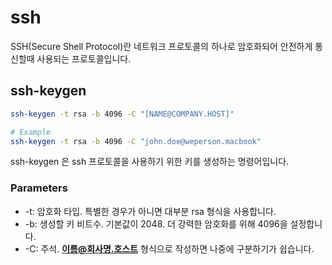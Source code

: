 # ssh

SSH(Secure Shell Protocol)란 네트워크 프로토콜의 하나로 암호화되어 안전하게 통신할때 사용되는 프로토콜입니다.

## ssh-keygen

``` sh
ssh-keygen -t rsa -b 4096 -C "[NAME@COMPANY.HOST]"

# Example
ssh-keygen -t rsa -b 4096 -C "john.doe@weperson.macbook"
```

ssh-keygen 은 ssh 프로토콜을 사용하기 위한 키를 생성하는 명령어입니다.

### Parameters

- -t: 암호화 타입. 특별한 경우가 아니면 대부분 rsa 형식을 사용합니다.
- -b: 생성할 키 비트수. 기본값이 2048. 더 강력한 암호화를 위해 4096을 설정합니다.
- -C: 주석. **이름@회사명.호스트** 형식으로 작성하면 나중에 구분하기가 쉽습니다.

